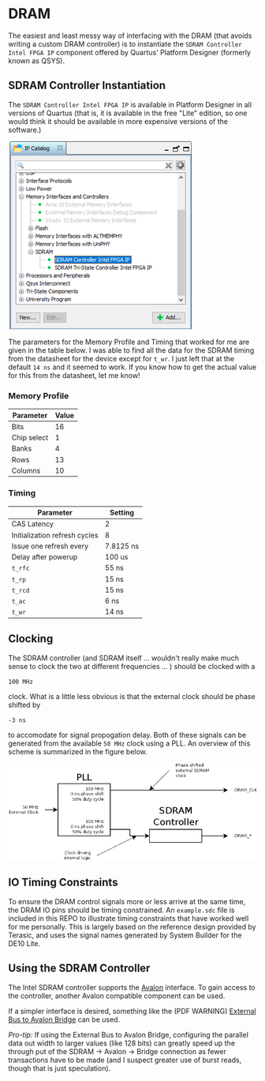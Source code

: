 # DRAM

The easiest and least messy way of interfacing with the DRAM (that avoids 
writing a custom DRAM controller) is to instantiate the `SDRAM Controller Intel FPGA IP`
component offered by Quartus' Platform Designer (formerly known as QSYS).

## SDRAM Controller Instantiation

The `SDRAM Controller Intel FPGA IP` is available in Platform Designer in all
versions of Quartus (that is, it is available in the free "Lite" edition,
so one would think it should be available in more expensive versions
of the software.)

![Easter Egg :D](./figures/ip-path.png)

The parameters for the Memory Profile and Timing that worked for me are
given in the table below. I was able to find all the data for the SDRAM
timing from the datasheet for the device except for `t_wr`. I just left
that at the default `14 ns` and it seemed to work. If you know how
to get the actual value for this from the datasheet, let me know!

### Memory Profile

| Parameter      | Value     |
|----------------|-----------|
| Bits           | 16        |
| Chip select    | 1         |
| Banks          | 4         |
| Rows           | 13        |
| Columns        | 10        |

### Timing

| Parameter                       | Setting   |
|---------------------------------|-----------|
| CAS Latency                     | 2         |
| Initialization refresh cycles   | 8         |
| Issue one refresh every         | 7.8125 ns |
| Delay after powerup             | 100 us    |
| `t_rfc`                         | 55 ns     |
| `t_rp`                          | 15 ns     |
| `t_rcd`                         | 15 ns     |
| `t_ac`                          | 6 ns      |
| `t_wr`                          | 14 ns     |

## Clocking
The SDRAM controller (and SDRAM itself ... wouldn't really make much
sense to clock the two at different frequencies ... ) should be clocked with a 
```
100 MHz
```
clock. What is a little less obvious is that the external clock should be
phase shifted by
```
-3 ns
```
to accomodate for signal propogation delay. Both of these signals can be
generated from the available `50 MHz` clock using a PLL. An overview
of this scheme is summarized in the figure below.

![More Easter Eggs!!](./figures/dram-clocking.png)

## IO Timing Constraints
To ensure the DRAM control signals more or less arrive at the same time,
the DRAM IO pins should be timing constrained. An `example.sdc` file
is included in this REPO to illustrate timing constraints that have
worked well for me personally. This is largely based on the reference
design provided by Terasic, and uses the signal names generated by
System Builder for the DE10 Lite.

## Using the SDRAM Controller
The Intel SDRAM controller supports the [Avalon](https://www.intel.com/content/www/us/en/programmable/documentation/nik1412467993397.html)
interface. To gain access to the controller, another Avalon compatible component
can be used.

If a simpler interface is desired, something like the (PDF WARNING)
[External Bus to Avalon Bridge](https://people.ece.cornell.edu/land/courses/ece5760/DE1_SOC/External_Bus_to_Avalon_Bridge.pdf)
can be used.

*Pro-tip:* If using the External Bus to Avalon Bridge, configuring the
parallel data out width to larger values (like 128 bits) can greatly
speed up the through put of the SDRAM -> Avalon -> Bridge connection
as fewer transactions have to be made (and I suspect greater use
of burst reads, though that is just speculation).
